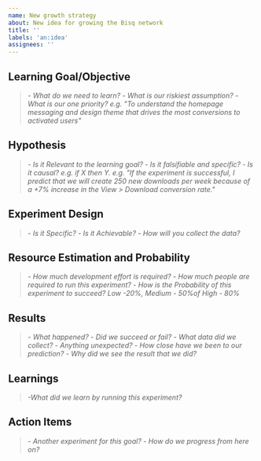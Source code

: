 ```yaml
---
name: New growth strategy
about: New idea for growing the Bisq network
title: ''
labels: 'an:idea'
assignees: ''
---
```


## Learning Goal/Objective
> _- What do we need to learn?_
> _- What is our riskiest assumption?_
> _- What is our one priority?_
> _e.g. "To understand the homepage messaging and design theme that drives the most conversions to activated users"_

## Hypothesis
> _- Is it Relevant to the learning goal?_
> _- Is it falsifiable and specific?_
> _- Is it causal? e.g. if X then Y._
> _e.g. "If the experiment is successful, I predict that we will create 250 new downloads per week because of a +7% increase in the View > Download conversion rate."_

## Experiment Design
> _- Is it Specific?_
> _- Is it Achievable?_
> _- How will you collect the data?_

## Resource Estimation and Probability
> _- How much development effort is required?_
> _- How much people are required to run this experiment?_
> _- How is the Probability of this experiment to succeed? Low -20%, Medium - 50%of High - 80%_

## Results
> _- What happened?_
> _- Did we succeed or fail?_
> _- What data did we collect?_
> _- Anything unexpected?_
> _- How close have we been to our prediction?_
> _- Why did we see the result that we did?_

## Learnings
> _-What did we learn by running this experiment?_

## Action Items
> _- Another experiment for this goal?_
> _- How do we progress from here on?_

